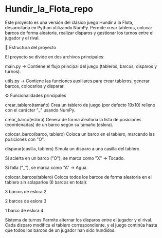 # Hundir_la_Flota_repo

Este proyecto es una versión  del clásico juego Hundir a la Flota, desarrollada en Python utilizando NumPy.
Permite crear tableros, colocar barcos de forma aleatoria, realizar disparos y gestionar los turnos entre el jugador y el rival.

🧩 Estructura del proyecto

El proyecto se divide en dos archivos principales:

main.py → Contiene el flujo principal del juego (tableros, barcos, disparos y turnos).

utils.py → Contiene las funciones auxiliares para crear tableros, generar barcos, colocarlos y disparar.

⚙️ Funcionalidades principales

crear_tablero(tamaño)
Crea un tablero de juego (por defecto 10x10) relleno con el carácter "_" usando NumPy.

crear_barco(eslora)
Genera de forma aleatoria la lista de posiciones (coordenadas) de un barco según su tamaño (eslora).

colocar_barco(barco, tablero)
Coloca un barco en el tablero, marcando las posiciones con "O".

disparar(casilla, tablero)
Simula un disparo a una casilla del tablero.

Si acierta en un barco ("O"), se marca como "X" → Tocado.

Si falla ("_"), se marca como "A" → Agua.

colocar_barcos(tablero)
Coloca todos los barcos de forma aleatoria en el tablero sin solaparlos (6 barcos en total):

3 barcos de eslora 2

2 barcos de eslora 3

1 barco de eslora 4

Sistema de turnos
Permite alternar los disparos entre el jugador y el rival.
Cada disparo modifica el tablero correspondiente, y el juego continúa hasta que todos los barcos de un jugador han sido hundidos.